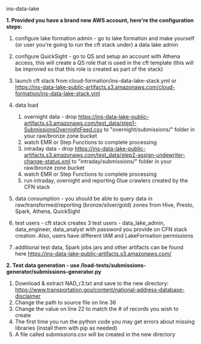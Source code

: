 ins-data-lake 

**1. Provided you have a brand new AWS account, here're the configuration steps:**

1. configure lake formation admin - go to lake formation and make yourself (or user you're going to run the cft stack under) a data lake admin

1. configure QuickSight - go to QS and setup an account with Athena access, this will create a QS role that is used in the cft template (this will be improved so that this role is created as part of the stack)

1. launch cft stack from cloud-formation/ins-data-lake-stack.yml or https://ins-data-lake-public-artifacts.s3.amazonaws.com/cloud-formation/ins-data-lake-stack.yml

1. data load
   1. overnight data - drop https://ins-data-lake-public-artifacts.s3.amazonaws.com/test_data/step1-SubmissionsOvernightFeed.csv to "overnight/submissions/" folder in your raw/bronze zone bucket
   1. watch EMR or Step Functions to complete processing
   1. intraday data - drop https://ins-data-lake-public-artifacts.s3.amazonaws.com/test_data/step2-assign-undewriter-change-status.xml to "intraday/submissions/" folder in your raw/bronze zone bucket
   1. watch EMR or Step Functions to complete processing
   1. run intraday, overnight and reporting Glue crawlers created by the CFN stack

1. data consumption - you should be able to query data in raw/transformed/reporting (bronze/silver/gold) zones from Hive, Presto, Spark, Athena, QuickSight
  
1. test users - cft stack creates 3 test users - data_lake_admin, data_engineer, data_analyst with password you provide on CFN stack creation. Also, users have different IAM and LakeFormation permissions

1. additional test data, Spark jobs jars and other artifacts can be found here https://ins-data-lake-public-artifacts.s3.amazonaws.com/


**2. Test data generation - use /load-tests/submissions-generator/submissions-generator.py**

1.	Download & extract NAD_r3.txt and save to the new directory: https://www.transportation.gov/content/national-address-database-disclaimer
1. Change the path to source file on line 36
1.	Change the value on line 22 to match the # of records you wish to create
1.	The first time you run the python code you may get errors about missing libraries (install them with pip as needed)
1.	A file called submissions.csv will be created in the new directory
